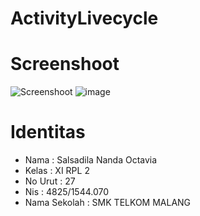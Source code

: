 # ActivityLivecycle
# Screenshoot
![Screenshoot](https://doc.google.com/uc?id=0B6dQ_77su8ceNzBlbTVBWGJJNjQ)
![image](https://cloud.githubusercontent.com/assets/18629663/22490338/489a776c-e84f-11e6-9daa-c8b2d1f0c76c.png)

# Identitas
<ul>
<li>Nama : Salsadila Nanda Octavia
<li>Kelas : XI RPL 2
<li>No Urut : 27
<li>Nis : 4825/1544.070
<li>Nama Sekolah : SMK TELKOM MALANG
</ul>
